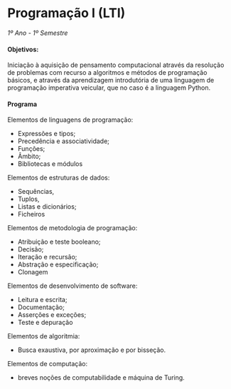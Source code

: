 # Programação I (LTI)
*1º Ano - 1º Semestre*

#### Objetivos: 

Iniciação à aquisição de pensamento computacional através da resolução de problemas com recurso a algoritmos e métodos de programação básicos, e através da aprendizagem introdutória de uma linguagem de programação imperativa veicular, que no caso é a linguagem Python.

#### Programa

Elementos de linguagens de programação: 
- Expressões e tipos; 
- Precedência e associatividade; 
- Funções; 
- Âmbito; 
- Bibliotecas e módulos
 
Elementos de estruturas de dados: 
- Sequências, 
- Tuplos, 
- Listas e dicionários; 
- Ficheiros

Elementos de metodologia de programação: 

- Atribuição e teste booleano; 
- Decisão; 
- Iteração e recursão; 
- Abstração e especificação; 
- Clonagem

Elementos de desenvolvimento de software: 
- Leitura e escrita; 
- Documentação; 
- Asserções e exceções; 
- Teste e depuração

Elementos de algoritmia: 
- Busca exaustiva, por aproximação e por bisseção. 

Elementos de computação: 
- breves noções de computabilidade e máquina de Turing.
